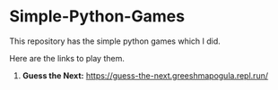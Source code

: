 # Simple-Python-Games

This repository has the simple python games which I did.

Here are the links to play them. 

1. **Guess the Next:** https://guess-the-next.greeshmapogula.repl.run/
